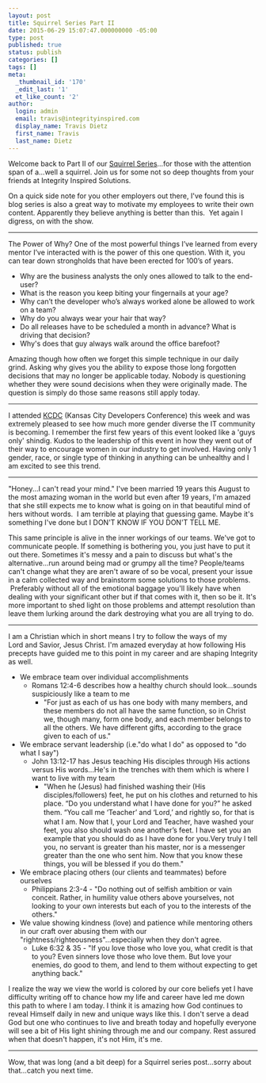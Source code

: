 ```yaml
---
layout: post
title: Squirrel Series Part II
date: 2015-06-29 15:07:47.000000000 -05:00
type: post
published: true
status: publish
categories: []
tags: []
meta:
  _thumbnail_id: '170'
  _edit_last: '1'
  et_like_count: '2'
author:
  login: admin
  email: travis@integrityinspired.com
  display_name: Travis Dietz
  first_name: Travis
  last_name: Dietz
---
```

Welcome back to Part II of our [Squirrel Series](http://www.integrityinspired.com/squirrel-series-part-i/)...for those with the attention span of a...well a squirrel. Join us for some not so deep thoughts from your friends at Integrity Inspired Solutions.

On a quick side note for you other employers out there, I've found this is blog series is also a great way to motivate my employees to write their own content. Apparently they believe anything is better than this.  Yet again I digress, on with the show.

* * *

The Power of Why? One of the most powerful things I’ve learned from every mentor I’ve interacted with is the power of this one question. With it, you can tear down strongholds that have been erected for 100’s of years.

* Why are the business analysts the only ones allowed to talk to the end-user?
* What is the reason you keep biting your fingernails at your age?
* Why can’t the developer who’s always worked alone be allowed to work on a team?
* Why do you always wear your hair that way?
* Do all releases have to be scheduled a month in advance? What is driving that decision?
* Why's does that guy always walk around the office barefoot?

Amazing though how often we forget this simple technique in our daily grind. Asking why gives you the ability to expose those long forgotten decisions that may no longer be applicable today. Nobody is questioning whether they were sound decisions when they were originally made. The question is simply do those same reasons still apply today.

* * *

I attended [KCDC](http://kcdc.info) (Kansas City Developers Conference) this week and was extremely pleased to see how much more gender diverse the IT community is becoming. I remember the first few years of this event looked like a 'guys only' shindig. Kudos to the leadership of this event in how they went out of their way to encourage women in our industry to get involved. Having only 1 gender, race, or single type of thinking in anything can be unhealthy and I am excited to see this trend.

* * *

"Honey...I can't read your mind." I've been married 19 years this August to the most amazing woman in the world but even after 19 years, I'm amazed that she still expects me to know what is going on in that beautiful mind of hers without words.  I am terrible at playing that guessing game. Maybe it's something I've done but I DON'T KNOW IF YOU DON'T TELL ME.

This same principle is alive in the inner workings of our teams. We've got to communicate people. If something is bothering you, you just have to put it out there. Sometimes it's messy and a pain to discuss but what's the alternative...run around being mad or grumpy all the time? People/teams can't change what they are aren't aware of so be vocal, present your issue in a calm collected way and brainstorm some solutions to those problems.  Preferably without all of the emotional baggage you'll likely have when dealing with your significant other but if that comes with it, then so be it. It's more important to shed light on those problems and attempt resolution than leave them lurking around the dark destroying what you are all trying to do.

* * *

I am a Christian which in short means I try to follow the ways of my Lord and Savior, Jesus Christ. I'm amazed everyday at how following His precepts have guided me to this point in my career and are shaping Integrity as well.

* We embrace team over individual accomplishments
  * Romans 12:4-6 describes how a healthy church should look...sounds suspiciously like a team to me
    * "<span id="en-NIV-28250" class="text Rom-12-4">For just as each of us has one body with many members, and these members do not all have the same function,</span> <span id="en-NIV-28251" class="text Rom-12-5">so in Christ we, though many, form one body, and each member belongs to all the others.</span> <span id="en-NIV-28252" class="text Rom-12-6">We have different gifts, according to the grace given to each of us."</span>
* We embrace servant leadership (i.e."do what I do" as opposed to "do what I say")
  * John 13:12-17 has Jesus teaching His disciples through His actions versus His words...He's in the trenches with them which is where I want to live with my team
    * "<span id="en-NIV-26643" class="text John-13-12">When he (Jesus) had finished washing their (His disciples/followers) feet, he put on his clothes and returned to his place. <span class="woj">“Do you understand what I have done for you?”</span> he asked them.<span style="font-size: 13.3333330154419px; line-height: 20px;"> </span></span><span id="en-NIV-26644" class="text John-13-13"><span class="woj">“You call me ‘Teacher’ and ‘Lord,’ and rightly so, for that is what I am.</span></span> <span id="en-NIV-26645" class="text John-13-14"><span class="woj">Now that I, your Lord and Teacher, have washed your feet, you also should wash one another’s feet.</span></span> <span id="en-NIV-26646" class="text John-13-15"><span class="woj">I have set you an example that you should do as I have done for you.</span></span><span id="en-NIV-26647" class="text John-13-16"><span class="woj">Very truly I tell you, no servant is greater than his master, nor is a messenger greater than the one who sent him.</span></span> <span id="en-NIV-26648" class="text John-13-17"><span class="woj">Now that you know these things, you will be blessed if you do them.</span></span>"
* We embrace placing others (our clients and teammates) before ourselves
  * Philippians 2:3-4 - "<span id="en-NIV-29395" class="text Phil-2-3">Do nothing out of selfish ambition or vain conceit. Rather, in humility value others above yourselves,</span> <span id="en-NIV-29396" class="text Phil-2-4">not looking to your own interests but each of you to the interests of the others.</span>"
* We value showing kindness (love) and patience while mentoring others in our craft over abusing them with our "rightness/righteousness"...especially when they don't agree.
  * Luke 6:32 & 35 - "If you love those who love you, what credit is that to you? Even sinners love those who love them. But love your enemies, do good to them, and lend to them without expecting to get anything back."

I realize the way we view the world is colored by our core beliefs yet I have difficulty writing off to chance how my life and career have led me down this path to where I am today. I think it is amazing how God continues to reveal Himself daily in new and unique ways like this. I don't serve a dead God but one who continues to live and breath today and hopefully everyone will see a bit of His light shining through me and our company. Rest assured when that doesn't happen, it's not Him, it's me.

* * *

Wow, that was long (and a bit deep) for a Squirrel series post...sorry about that...catch you next time.
